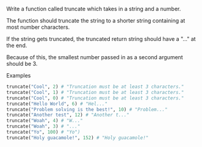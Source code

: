 Write a function called truncate which takes in a string and a number.

The function should truncate the string to a shorter string containing at most number characters.

If the string gets truncated, the truncated return string should have a "..." at the end.

Because of this, the smallest number passed in as a second argument should be 3.

Examples

```py
truncate("Cool", 2) # "Truncation must be at least 3 characters."
truncate("Cool", 1) # "Truncation must be at least 3 characters."
truncate("Cool", 0) # "Truncation must be at least 3 characters."
truncate("Hello World", 6) # "Hel..."
truncate("Problem solving is the best!", 10) # "Problem..."
truncate("Another test", 12) # "Another t..."
truncate("Woah", 4) # "W..."
truncate("Woah", 3) # "..."
truncate("Yo", 100) # "Yo")
truncate("Holy guacamole!", 152) # "Holy guacamole!"
```

